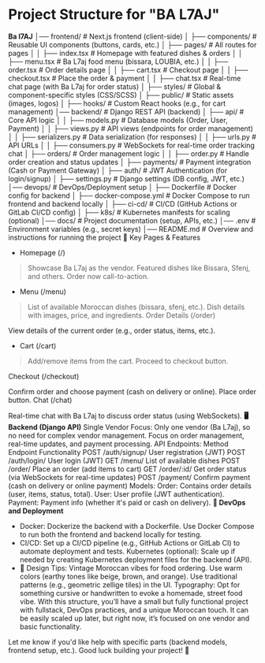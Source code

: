 # Project Structure for "BA L7AJ"

**Ba l7AJ**
│── frontend/              # Next.js frontend (client-side)
│   ├── components/        # Reusable UI components (buttons, cards, etc.)
│   ├── pages/             # All routes for pages
│   │   ├── index.tsx      # Homepage with featured dishes & orders
│   │   ├── menu.tsx       # Ba L7aj food menu (bissara, LOUBIA, etc.)
│   │   ├── order.tsx      # Order details page
│   │   ├── cart.tsx       # Checkout page
│   │   ├── checkout.tsx   # Place the order & payment
│   │   ├── chat.tsx       # Real-time chat page (with Ba L7aj for order status)
│   ├── styles/            # Global & component-specific styles (CSS/SCSS)
│   ├── public/            # Static assets (images, logos)
│   ├── hooks/             # Custom React hooks (e.g., for cart management)
│── backend/               # Django REST API (backend)
│   ├── api/               # Core API logic
│   │   ├── models.py      # Database models (Order, User, Payment)
│   │   ├── views.py       # API views (endpoints for order management)
│   │   ├── serializers.py # Data serialization (for responses)
│   │   ├── urls.py        # API URLs
│   │   ├── consumers.py   # WebSockets for real-time order tracking chat
│   ├── orders/            # Order management logic
│   │   ├── order.py       # Handle order creation and status updates
│   ├── payments/          # Payment integration (Cash or Payment Gateway)
│   ├── auth/              # JWT Authentication (for login/signup)
│   ├── settings.py        # Django settings (DB config, JWT, etc.)
│── devops/                 # DevOps/Deployment setup
│   ├── Dockerfile         # Docker config for backend
│   ├── docker-compose.yml # Docker Compose to run frontend and backend locally
│   ├── ci-cd/             # CI/CD (GitHub Actions or GitLab CI/CD config)
│   ├── k8s/               # Kubernetes manifests for scaling (optional)
│── docs/                   # Project documentation (setup, APIs, etc.)
│── .env                    # Environment variables (e.g., secret keys)
│── README.md               # Overview and instructions for running the project
📜 Key Pages & Features

* Homepage (/)

>Showcase Ba L7aj as the vendor.
>Featured dishes like Bissara, Sfenj, and others.
>Order now call-to-action.
* Menu (/menu)

>List of available Moroccan dishes (bissara, sfenj, etc.).
>Dish details with images, price, and ingredients.
>Order Details (/order)

View details of the current order (e.g., order status, items, etc.).
* Cart (/cart)
>Add/remove items from the cart.
>Proceed to checkout button.

Checkout (/checkout)

Confirm order and choose payment (cash on delivery or online).
Place order button.
Chat (/chat)

Real-time chat with Ba L7aj to discuss order status (using WebSockets).
**🖥 Backend (Django API)**
Single Vendor Focus:
Only one vendor (Ba L7aj), so no need for complex vendor management.
Focus on order management, real-time updates, and payment processing.
API Endpoints:
Method	Endpoint	Functionality
POST	/auth/signup/	User registration (JWT)
POST	/auth/login/	User login (JWT)
GET	/menu/	List of available dishes
POST	/order/	Place an order (add items to cart)
GET	/order/:id/	Get order status (via WebSockets for real-time updates)
POST	/payment/	Confirm payment (cash on delivery or online payment)
Models:
Order: Contains order details (user, items, status, total).
User: User profile (JWT authentication).
Payment: Payment info (whether it's paid or cash on delivery).
**🚀 DevOps and Deployment**
* Docker:
Dockerize the backend with a Dockerfile.
Use Docker Compose to run both the frontend and backend locally for testing.
* CI/CD:
Set up a CI/CD pipeline (e.g., GitHub Actions or GitLab CI) to automate deployment and tests.
Kubernetes (optional):
Scale up if needed by creating Kubernetes deployment files for the backend (API).
* 🎨 Design Tips:
Vintage Moroccan vibes for food ordering.
Use warm colors (earthy tones like beige, brown, and orange).
Use traditional patterns (e.g., geometric zellige tiles) in the UI.
Typography: Opt for something cursive or handwritten to evoke a homemade, street food vibe.
With this structure, you’ll have a small but fully functional project with fullstack, DevOps practices, and a unique Moroccan touch. It can be easily scaled up later, but right now, it’s focused on one vendor and basic functionality.

Let me know if you'd like help with specific parts (backend models, frontend setup, etc.). Good luck building your project! 🚀